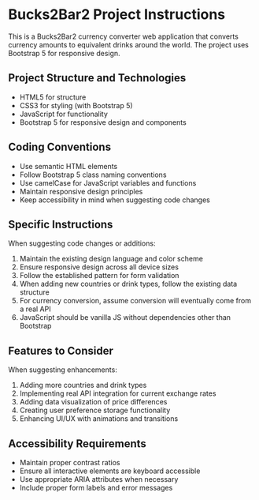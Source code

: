 <!-- Use this file to provide workspace-specific custom instructions to Copilot. For more details, visit https://code.visualstudio.com/docs/copilot/copilot-customization#_use-a-githubcopilotinstructionsmd-file -->

# Bucks2Bar2 Project Instructions

This is a Bucks2Bar2 currency converter web application that converts currency amounts to equivalent drinks around the world. The project uses Bootstrap 5 for responsive design.

## Project Structure and Technologies

- HTML5 for structure
- CSS3 for styling (with Bootstrap 5)
- JavaScript for functionality
- Bootstrap 5 for responsive design and components

## Coding Conventions

- Use semantic HTML elements
- Follow Bootstrap 5 class naming conventions
- Use camelCase for JavaScript variables and functions
- Maintain responsive design principles
- Keep accessibility in mind when suggesting code changes

## Specific Instructions

When suggesting code changes or additions:

1. Maintain the existing design language and color scheme
2. Ensure responsive design across all device sizes
3. Follow the established pattern for form validation
4. When adding new countries or drink types, follow the existing data structure
5. For currency conversion, assume conversion will eventually come from a real API
6. JavaScript should be vanilla JS without dependencies other than Bootstrap

## Features to Consider

When suggesting enhancements:

1. Adding more countries and drink types
2. Implementing real API integration for current exchange rates
3. Adding data visualization of price differences
4. Creating user preference storage functionality
5. Enhancing UI/UX with animations and transitions

## Accessibility Requirements

- Maintain proper contrast ratios
- Ensure all interactive elements are keyboard accessible
- Use appropriate ARIA attributes when necessary
- Include proper form labels and error messages
